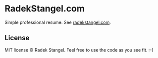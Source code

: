 # RadekStangel.com
Simple professional resume. See [radekstangel.com](https://radekstangel.com).

## License
MIT license © Radek Stangel. Feel free to use the code as you see fit. :-)
